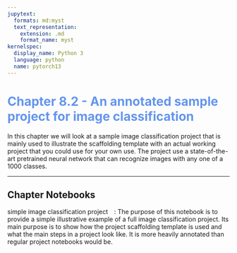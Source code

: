 ```yaml
---
jupytext:
  formats: md:myst
  text_representation:
    extension: .md
    format_name: myst
kernelspec:
  display_name: Python 3
  language: python
  name: pytorch13
---
```

# <span style="color:cornflowerblue;">Chapter 8.2 - An annotated sample project for image classification </span>

In this chapter we will look at a sample image classification project that is mainly used to illustrate the scaffolding template with an actual working project that you could use for your own use. The project use a state-of-the-art pretrained neural network that can recognize images with any one of a 1000 classes. 

---
## Chapter Notebooks

simple image classification project  [<i class="fa-solid fa-arrow-circle-right" style="margin-left:10px;color:teal;"></i>](notebooks/chpt_8/001-image-classification)
: The purpose of this notebook is to provide a simple illustrative example of a full image classification project. Its main purpose is to show how the project scaffolding template is used and what the main steps in a project look like. It is more heavily annotated than regular project notebooks would be.